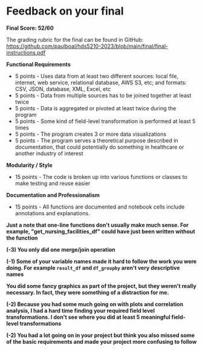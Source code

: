 # Feedback on your final

**Final Score: 52/60**

The grading rubric for the final can be found in GitHub: https://github.com/paulboal/hds5210-2023/blob/main/final/final-instructions.pdf

**Functional Requirements**
* 5 points - Uses data from at least two different sources: local file, internet, web service, relational database, AWS S3, etc; and formats: CSV, JSON, database, XML, Excel, etc
* 5 points - Data from multiple sources has to be joined together at least twice
* 5 points - Data is aggregated or pivoted at least twice during the program
* 5 points - Some kind of field-level transformation is performed at least 5 times
* 5 points - The program creates 3 or more data visualizations 
* 5 points - The program serves a theoretical purpose described in documentation, that could potentially do something in healthcare or another industry of interest

**Modularity / Style**
* 15 points - The code is broken up into various functions or classes to make testing and reuse easier

**Documentation and Professionalism**
* 15 points - All functions are documented and notebook cells include annotations and explanations.


**Just a note that one-line functions don't usually make much sense.  For example, "get_nursing_facilities_df" could have just been written without the function**


**(-3) You only did one merge/join operation**

**(-1) Some of your variable names made it hard to follow the work you were doing.  For example `result_df` and `df_groupby` aren't very descriptive names**

**You did some fancy graphics as part of the project, but they weren't really necessary. In fact, they were something of a distraction for me.**

**(-2) Because you had some much going on with plots and correlation analysis, I had a hard time finding your required field level transformations. I don't see where you did at least 5 meaningful field-level transformations**


**(-2) You had a lot going on in your project but think you also missed some of the basic requirements and made your project more confusing to follow**